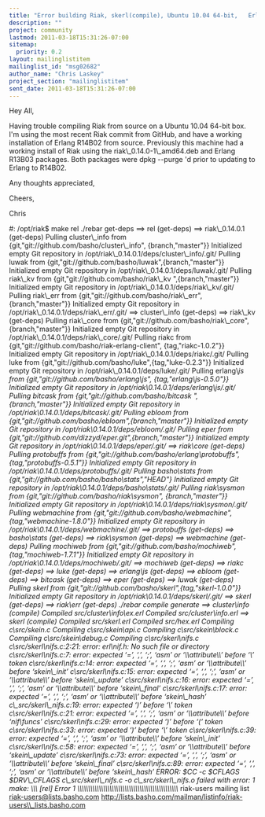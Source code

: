 ```yaml
---
title: "Error building Riak, skerl(compile), Ubuntu 10.04 64-bit,	Erlang R14B02"
description: ""
project: community
lastmod: 2011-03-18T15:31:26-07:00
sitemap:
  priority: 0.2
layout: mailinglistitem
mailinglist_id: "msg02682"
author_name: "Chris Laskey"
project_section: "mailinglistitem"
sent_date: 2011-03-18T15:31:26-07:00
---
```



Hey All,

Having trouble compiling Riak from source on a Ubuntu 10.04 64-bit box. I'm
using the most recent Riak commit from GitHub, and have a working
installation of Erlang R14B02 from source. Previously this machine had a
working install of Riak using the riak\\_0.14.0-1\\_amd64.deb and Erlang R13B03
packages. Both packages were dpkg --purge 'd prior to updating to Erlang to
R14B02.

Any thoughts appreciated,

Cheers,

Chris


#: /opt/riak$ make rel
./rebar get-deps
==&gt; rel (get-deps)
==&gt; riak\\_0.14.0.1 (get-deps)
Pulling cluster\\_info from {git,"git://github.com/basho/cluster\\_info",
 {branch,"master"}}
Initialized empty Git repository in
/opt/riak\\_0.14.0.1/deps/cluster\\_info/.git/
Pulling luwak from {git,"git://github.com/basho/luwak",{branch,"master"}}
Initialized empty Git repository in /opt/riak\\_0.14.0.1/deps/luwak/.git/
Pulling riak\\_kv from {git,"git://github.com/basho/riak\\_kv
",{branch,"master"}}
Initialized empty Git repository in /opt/riak\\_0.14.0.1/deps/riak\\_kv/.git/
Pulling riak\\_err from {git,"git://github.com/basho/riak\\_err",
 {branch,"master"}}
Initialized empty Git repository in /opt/riak\\_0.14.0.1/deps/riak\\_err/.git/
==&gt; cluster\\_info (get-deps)
==&gt; riak\\_kv (get-deps)
Pulling riak\\_core from {git,"git://github.com/basho/riak\\_core",
 {branch,"master"}}
Initialized empty Git repository in /opt/riak\\_0.14.0.1/deps/riak\\_core/.git/
Pulling riakc from {git,"git://github.com/basho/riak-erlang-client",
 {tag,"riakc-1.0.2"}}
Initialized empty Git repository in /opt/riak\\_0.14.0.1/deps/riakc/.git/
Pulling luke from {git,"git://github.com/basho/luke",{tag,"luke-0.2.3"}}
Initialized empty Git repository in /opt/riak\\_0.14.0.1/deps/luke/.git/
Pulling erlang\\_js from {git,"git://github.com/basho/erlang\\_js",
 {tag,"erlang\\_js-0.5.0"}}
Initialized empty Git repository in /opt/riak\\_0.14.0.1/deps/erlang\\_js/.git/
Pulling bitcask from {git,"git://github.com/basho/bitcask
",{branch,"master"}}
Initialized empty Git repository in /opt/riak\\_0.14.0.1/deps/bitcask/.git/
Pulling ebloom from {git,"git://github.com/basho/ebloom",{branch,"master"}}
Initialized empty Git repository in /opt/riak\\_0.14.0.1/deps/ebloom/.git/
Pulling eper from {git,"git://github.com/dizzyd/eper.git",{branch,"master"}}
Initialized empty Git repository in /opt/riak\\_0.14.0.1/deps/eper/.git/
==&gt; riak\\_core (get-deps)
Pulling protobuffs from {git,"git://github.com/basho/erlang\\_protobuffs",
 {tag,"protobuffs-0.5.1"}}
Initialized empty Git repository in /opt/riak\\_0.14.0.1/deps/protobuffs/.git/
Pulling basho\\_stats from {git,"git://github.com/basho/basho\\_stats","HEAD"}
Initialized empty Git repository in
/opt/riak\\_0.14.0.1/deps/basho\\_stats/.git/
Pulling riak\\_sysmon from {git,"git://github.com/basho/riak\\_sysmon",
 {branch,"master"}}
Initialized empty Git repository in
/opt/riak\\_0.14.0.1/deps/riak\\_sysmon/.git/
Pulling webmachine from {git,"git://github.com/basho/webmachine",
 {tag,"webmachine-1.8.0"}}
Initialized empty Git repository in /opt/riak\\_0.14.0.1/deps/webmachine/.git/
==&gt; protobuffs (get-deps)
==&gt; basho\\_stats (get-deps)
==&gt; riak\\_sysmon (get-deps)
==&gt; webmachine (get-deps)
Pulling mochiweb from {git,"git://github.com/basho/mochiweb",
 {tag,"mochiweb-1.7.1"}}
Initialized empty Git repository in /opt/riak\\_0.14.0.1/deps/mochiweb/.git/
==&gt; mochiweb (get-deps)
==&gt; riakc (get-deps)
==&gt; luke (get-deps)
==&gt; erlang\\_js (get-deps)
==&gt; ebloom (get-deps)
==&gt; bitcask (get-deps)
==&gt; eper (get-deps)
==&gt; luwak (get-deps)
Pulling skerl from {git,"git://github.com/basho/skerl",{tag,"skerl-1.0.0"}}
Initialized empty Git repository in /opt/riak\\_0.14.0.1/deps/skerl/.git/
==&gt; skerl (get-deps)
==&gt; riak\\_err (get-deps)
./rebar compile generate
==&gt; cluster\\_info (compile)
Compiled src/cluster\\_info\\_ex.erl
Compiled src/cluster\\_info.erl
==&gt; skerl (compile)
Compiled src/skerl.erl
Compiled src/hex.erl
Compiling c\\_src/skein.c
Compiling c\\_src/skein\\_api.c
Compiling c\\_src/skein\\_block.c
Compiling c\\_src/skein\\_debug.c
Compiling c\\_src/skerl\\_nifs.c
c\\_src/skerl\\_nifs.c:2:21: error: erl\\_nif.h: No such file or directory
c\\_src/skerl\\_nifs.c:7: error: expected ‘=’, ‘,’, ‘;’, ‘asm’ or
‘\\_\\_attribute\\_\\_’ before ‘\\*’ token
c\\_src/skerl\\_nifs.c:14: error: expected ‘=’, ‘,’, ‘;’, ‘asm’ or
‘\\_\\_attribute\\_\\_’ before ‘skein\\_init’
c\\_src/skerl\\_nifs.c:15: error: expected ‘=’, ‘,’, ‘;’, ‘asm’ or
‘\\_\\_attribute\\_\\_’ before ‘skein\\_update’
c\\_src/skerl\\_nifs.c:16: error: expected ‘=’, ‘,’, ‘;’, ‘asm’ or
‘\\_\\_attribute\\_\\_’ before ‘skein\\_final’
c\\_src/skerl\\_nifs.c:17: error: expected ‘=’, ‘,’, ‘;’, ‘asm’ or
‘\\_\\_attribute\\_\\_’ before ‘skein\\_hash’
c\\_src/skerl\\_nifs.c:19: error: expected ‘)’ before ‘\\*’ token
c\\_src/skerl\\_nifs.c:21: error: expected ‘=’, ‘,’, ‘;’, ‘asm’ or
‘\\_\\_attribute\\_\\_’ before ‘nif\\_funcs’
c\\_src/skerl\\_nifs.c:29: error: expected ‘)’ before ‘(’ token
c\\_src/skerl\\_nifs.c:33: error: expected ‘)’ before ‘\\*’ token
c\\_src/skerl\\_nifs.c:39: error: expected ‘=’, ‘,’, ‘;’, ‘asm’ or
‘\\_\\_attribute\\_\\_’ before ‘skein\\_init’
c\\_src/skerl\\_nifs.c:58: error: expected ‘=’, ‘,’, ‘;’, ‘asm’ or
‘\\_\\_attribute\\_\\_’ before ‘skein\\_update’
c\\_src/skerl\\_nifs.c:73: error: expected ‘=’, ‘,’, ‘;’, ‘asm’ or
‘\\_\\_attribute\\_\\_’ before ‘skein\\_final’
c\\_src/skerl\\_nifs.c:89: error: expected ‘=’, ‘,’, ‘;’, ‘asm’ or
‘\\_\\_attribute\\_\\_’ before ‘skein\\_hash’
ERROR: $CC -c $CFLAGS $DRV\\_CFLAGS c\\_src/skerl\\_nifs.c -o c\\_src/skerl\\_nifs.o
failed with error: 1
make: \\*\\*\\* [rel] Error 1
\\_\\_\\_\\_\\_\\_\\_\\_\\_\\_\\_\\_\\_\\_\\_\\_\\_\\_\\_\\_\\_\\_\\_\\_\\_\\_\\_\\_\\_\\_\\_\\_\\_\\_\\_\\_\\_\\_\\_\\_\\_\\_\\_\\_\\_\\_\\_
riak-users mailing list
riak-users@lists.basho.com
http://lists.basho.com/mailman/listinfo/riak-users\\_lists.basho.com

